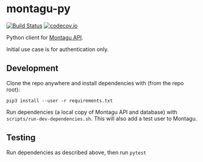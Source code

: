 # montagu-py

[![Build Status](https://travis-ci.org/vimc/montagu-py.svg?branch=vimc-4028)](https://travis-ci.org/mrc-ide/hint-deploy)
[![codecov.io](https://codecov.io/github/vimc/montagu-py/coverage.svg?branch=vimc-4028)](https://codecov.io/github/mrc-ide/hint-deploy?branch=master)

Python client for [Montagu API](https://github.com/vimc/montagu-api). 

Initial use case is for authentication only.

## Development

Clone the repo anywhere and install dependencies with (from the repo root):

```
pip3 install --user -r requirements.txt
```

Run dependencies (a local copy of Montagu API and database) with `scripts/run-dev-dependencies.sh`. This will also
add a test user to Montagu.

## Testing

Run dependencies as described above, then run `pytest`